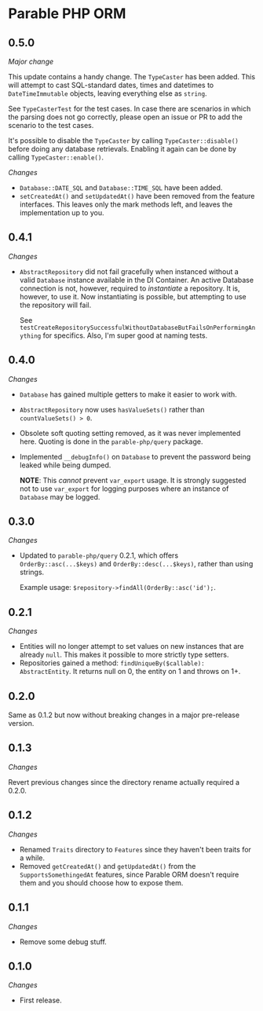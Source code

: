# Parable PHP ORM

## 0.5.0

_Major change_

This update contains a handy change. The `TypeCaster` has been added. This will attempt to cast SQL-standard dates, times and datetimes to `DateTimeImmutable` objects, leaving everything else as `string`.

See `TypeCasterTest` for the test cases. In case there are scenarios in which the parsing does not go correctly, please open an issue or PR to add the scenario to the test cases.

It's possible to disable the `TypeCaster` by calling `TypeCaster::disable()` before doing any database retrievals. Enabling it again can be done by calling `TypeCaster::enable()`.

_Changes_
- `Database::DATE_SQL` and `Database::TIME_SQL` have been added.
- `setCreatedAt()` and `setUpdatedAt()` have been removed from the feature interfaces. This leaves only the mark methods left, and leaves the implementation up to you.

## 0.4.1

_Changes_

- `AbstractRepository` did not fail gracefully when instanced without a valid `Database` instance available in the DI Container. An active Database connection is not, however, required to _instantiate_ a repository. It is, however, to use it. Now instantiating is possible, but attempting to use the repository will fail.

  See `testCreateRepositorySuccessfulWithoutDatabaseButFailsOnPerformingAnything` for specifics. Also, I'm super good at naming tests.

## 0.4.0

_Changes_

- `Database` has gained multiple getters to make it easier to work with.
- `AbstractRepository` now uses `hasValueSets()` rather than `countValueSets() > 0`.
- Obsolete soft quoting setting removed, as it was never implemented here. Quoting is done in the `parable-php/query` package.
- Implemented `__debugInfo()` on `Database` to prevent the password being leaked while being dumped. 

  **NOTE**: This _cannot_ prevent `var_export` usage. It is strongly suggested not to use `var_export` for logging purposes where an instance of `Database` may be logged. 

## 0.3.0

_Changes_

- Updated to `parable-php/query` 0.2.1, which offers `OrderBy::asc(...$keys)` and `OrderBy::desc(...$keys)`, rather than using strings.

  Example usage: `$repository->findAll(OrderBy::asc('id');`.

## 0.2.1

_Changes_

- Entities will no longer attempt to set values on new instances that are already `null`. This makes it possible to more strictly type setters.
- Repositories gained a method: `findUniqueBy($callable): AbstractEntity`. It returns null on 0, the entity on 1 and throws on 1+.

## 0.2.0

Same as 0.1.2 but now without breaking changes in a major pre-release version.

## 0.1.3

_Changes_

Revert previous changes since the directory rename actually required a 0.2.0.

## 0.1.2

_Changes_

- Renamed `Traits` directory to `Features` since they haven't been traits for a while.
- Removed `getCreatedAt()` and `getUpdatedAt()` from the `SupportsSomethingedAt` features, since Parable ORM doesn't require them and you should choose how to expose them.

## 0.1.1

_Changes_

- Remove some debug stuff.

## 0.1.0

_Changes_

- First release.
